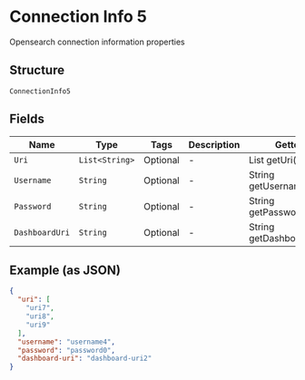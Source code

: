 
# Connection Info 5

Opensearch connection information properties

## Structure

`ConnectionInfo5`

## Fields

| Name | Type | Tags | Description | Getter | Setter |
|  --- | --- | --- | --- | --- | --- |
| `Uri` | `List<String>` | Optional | - | List<String> getUri() | setUri(List<String> uri) |
| `Username` | `String` | Optional | - | String getUsername() | setUsername(String username) |
| `Password` | `String` | Optional | - | String getPassword() | setPassword(String password) |
| `DashboardUri` | `String` | Optional | - | String getDashboardUri() | setDashboardUri(String dashboardUri) |

## Example (as JSON)

```json
{
  "uri": [
    "uri7",
    "uri8",
    "uri9"
  ],
  "username": "username4",
  "password": "password0",
  "dashboard-uri": "dashboard-uri2"
}
```

